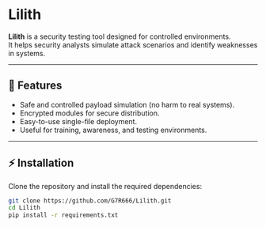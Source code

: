 # Lilith

**Lilith** is a security testing tool designed for controlled environments.  
It helps security analysts simulate attack scenarios and identify weaknesses in systems.

---

## 🚀 Features
- Safe and controlled payload simulation (no harm to real systems).
- Encrypted modules for secure distribution.
- Easy-to-use single-file deployment.
- Useful for training, awareness, and testing environments.

---

## ⚡ Installation
Clone the repository and install the required dependencies:

```bash
git clone https://github.com/G7R666/Lilith.git
cd Lilith
pip install -r requirements.txt
